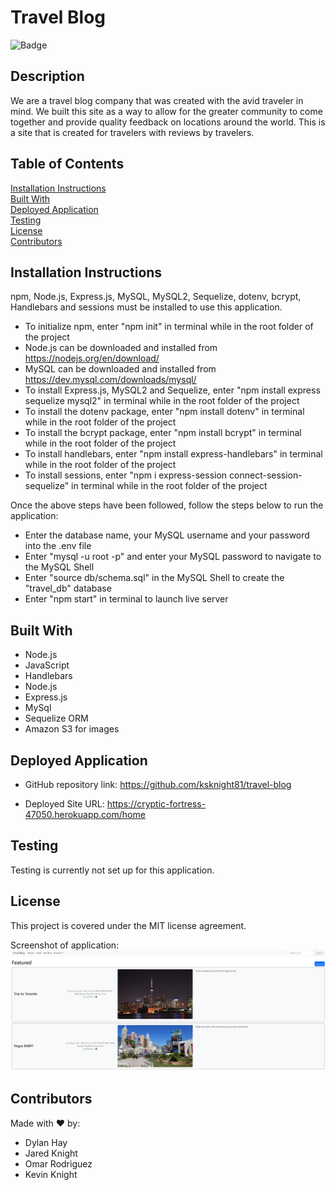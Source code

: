 # Travel Blog

![Badge](https://img.shields.io/badge/license-MIT-green)

## Description
We are a travel blog company that was created with the avid traveler in mind.  We built this site as a way to allow for the greater community to come together and provide quality feedback on locations around the world.  This is a site that is created for travelers with reviews by travelers.

## Table of Contents
[Installation Instructions](#installation-instructions)   
[Built With](#built-with)  
[Deployed Application](#deployed-application)  
[Testing](#testing)  
[License](#license)  
[Contributors](#contribution)    

## Installation Instructions
npm, Node.js, Express.js, MySQL, MySQL2, Sequelize, dotenv, bcrypt, Handlebars and sessions must be installed to use this application.

* To initialize npm, enter "npm init" in terminal while in the root folder of the project
* Node.js can be downloaded and installed from https://nodejs.org/en/download/  
* MySQL can be downloaded and installed from https://dev.mysql.com/downloads/mysql/
* To install Express.js, MySQL2 and Sequelize, enter "npm install express sequelize mysql2" in terminal while in the root folder of the project
* To install the dotenv package, enter "npm install dotenv" in terminal while in the root folder of the project
* To install the bcrypt package, enter "npm install bcrypt" in terminal while in the root folder of the project 
* To install handlebars, enter "npm install express-handlebars" in terminal while in the root folder of the project 
* To install sessions, enter "npm i express-session connect-session-sequelize" in terminal while in the root folder of the project 

Once the above steps have been followed, follow the steps below to run the application: 
* Enter the database name, your MySQL username and your password into the .env file
* Enter "mysql -u root -p" and enter your MySQL password to navigate to the MySQL Shell
* Enter "source db/schema.sql" in the MySQL Shell to create the "travel_db" database
* Enter "npm start" in terminal to launch live server

## Built With
* Node.js
* JavaScript
* Handlebars
* Node.js
* Express.js
* MySql
* Sequelize ORM
* Amazon S3 for images

## Deployed Application
* GitHub repository link: https://github.com/ksknight81/travel-blog

* Deployed Site URL: https://cryptic-fortress-47050.herokuapp.com/home

## Testing
Testing is currently not set up for this application.

## License
This project is covered under the MIT license agreement.

Screenshot of application:
![alt_tag](https://github.com/ksknight81/travel-blog/blob/main/public/images/travelblogimage.png)

## Contributors
Made with ❤️ by:

- Dylan Hay
- Jared Knight
- Omar Rodriguez
- Kevin Knight
